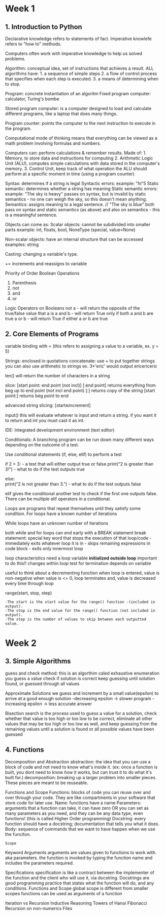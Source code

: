 # Week 1

## 1. Introduction to Python

Declarative knowledge refers to statements of fact. 
Imperative knowlefe refers to "how to" methods.

Computers often work with imperative knowledge to help us solved problems.

Algorithm: conceptual idea, set of instructions that achieves a result. 
  ALL algorithms have:
    1. a sequence of simple steps
    2. a flow of control process that specifies when each step is executed.
    3. a means of determining when to stop. 


Program: concrete instantiation of an algoritm
  Fixed program computer: calculator, Turing's bombe
    
  Stored program computer: is a computer designed to load and calculate different programs, like a laptop that does many things.
  
  Program counter: points the computer to the next instruction to execute in the program. 

Computational mode of thinking means that everything can be viewed as a math problem involving formulas and numbers.

Computers can: perform calculations & remember results. 
  Made of:
    1. Memory, to store data and instructions for computing
    2. Arithmetic Logic Unit (ALU), computes simple calculations with data stored in the computer's memory.
    3. Control Unit, keep track of what operation the ALU should perform at a specific moment in time (using a program counter)

Syntax: determines if a string is legal
Syntactic errors: example: "hi"5
Static semantic: determines whether a string has meaning
Static semantic errors: example: "The sky is heavy" passes on syntax, but is invalid by static semantics - no one can weigh the sky, so this doesn't mean anything.
Semantics: assigns meaning to a legal sentence.  // "The sky is blue" both pass on syntax and static semantics (as above) and also on semantics - this is a meaningful sentence.

Objects can come as:
  Scalar objects: cannot be subdivided into smaller parts
      example: int, floats, bool, NoneType (special, value=None)

  Non-scalar objects: have an internal structure that can be accessed
      examples: string 

Casting: changing a variable's type. 

+= increments and reassigns to variable 

Priority of Order Boolean Operations
1. Parenthesis
2. not
3. and
4. or

Logic Operators on Booleans
  not a      - will return the opposite of the true/false value that a is
  a and b        - will return True only if both a and b are true
  a or b         - will return True if either a or b are true

## 2. Core Elements of Programs

variable binding with =  (this refers to assigning a value to a variable, ex. y = 5) 


Strings: enclosed in quotations 
concatenate: use + to put together strings
  you can also use arithmetic to strings ex. 3*'eric' would output ericericeric

len() will return the number of characters in a string 
 
slice: 
  [start point: end point (not incl)] 
  [:end point] returns everything from beg up to end point (not incl end point) 
  [:] returns copy of the string
  [start point:] returns beg point to end

advanced string slicing:
  [start:end:increment]
  

input() 
  this will evaluate whatever is input and return a string. 
  if you want it to return and int you must cast it as int.

IDE: Integrated development environment (text editor)

Conditionals: A branching program can be run down many different ways depending on the outcome of a test.

  Use conditional statements (if, else, elif) to perform a test

  if 2 > 3:                              - a test that will either output true or false
      print(“2 is greater than 3!”)      - what to do if the test outputs true

  else:                                  
      print(“2 is not greater than 3.”)  - what to do if the test outputs false

  elif gives the conditional another test to check if the first one outputs false. There can be multiple elif operators in a conditional. 


Loops are programs that repeat themselves until they satisfy some condition.
  For loops have a known number of iterations
  
  While loops have an unknown number of iterations

  both while and for loops can end early with a BREAK statement 
      break statement: special key word that stops the execution of that loop/code
    - immediately exits whatever loop it is in
    - skips remaining expressions in code block
    - exits only innermost loop

loop  characteristics
  need a loop variable
  **initialized outside loop** important to do this!!
  changes within loop 
  test for termination depends on variable

useful to think about a decrementing function
  when loop is entered, value is non-negative
  when value is <= 0, loop terminates and,
  value is decreased every time through loop

range(start, stop, step)

    -The start is the start value for the range() function -(included in output).
    -The stop is the end value for the range() function (not included in output).
    -The step is the number of values to skip between each outputted value. 


# Week 2
## 3. Simple Algorithms
guess and check method: this is an algorthim caled exhaustive enumeration
  you guess a value
  check if solution is correct
  keep guessing until solution found, or guessed through all values

Approximate Solutions 
  we guess and increment by a small value(epsilon) to arrive at a good enough solution 
  -decreasing epsilon -> slower program
  -increasing epsilon -> less accurate answer


Bisection search is the process used to guess a value for a solution, 
    check whether that value is too high or too low to be correct, 
    eliminate all other values that may be too high or too low as well, 
    and keep guessing from the remaining values until a solution is found or all possible values have been guessed

## 4. Functions
   Decomposition and Abstraction
    abstraction: the idea that you can use a block of code and not need to know what's inside it. (ex: once a function is built, you dont need to know *how* it works, but can trust it to do what it's built for.)
    decomposition: breaking up a larger problem into smaller pieces. These pieces are meant to be reuseable. 

  Functions and Scope
    Functions: blocks of code you can reuse over and over through your code. They are like compartments in your software that store code for later use. 
    Name: functions have a name 
    Parameters: arguments that a function can take, it can have zero OR you can set as many parameters as you need, and they can be any data type, even functions! (this is called Higher Order programming)
    Docstring: every function should have a docstring; documentation that tells you what it does. 
    Body: sequence of commands that we want to have happen when we use the funciton. 

    Scope 
        
   Keyword Arguments
    arguments are values given to functions to work with. aka parameters. 
    the function is invoked by typing the function name and includes the parameters required. 

   Specifications
    specification is like a contract between the implementer of the function and the client who will use it, via docstring. 
    Docstrings are good programming practice that states what the function will do, and any conditions. 
 Functions and Scope
    global scope is different from smaller scopes
    functions can be used as arguments of a function
    
 Iteration vs Recursion
 Inductive Reasoning
 Towers of Hanoi
 Fibonacci
 Recursion on non-numerics
 Files 